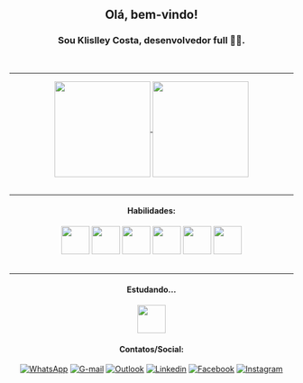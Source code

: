 <div align="center">
  
## Olá, bem-vindo! 
### Sou Klislley Costa, desenvolvedor full 🧑‍💻.
  
</div>

<br/>

<div align="center">

  ---
  
  <a href="#">
    <img height="170em" align="center" src="https://github-readme-stats.vercel.app/api?username=klislley&show_icons=true&theme=tokyonight" />
  </a>
  
  <a href="#">
    <img height="170em" align="center" src="https://github-readme-stats.vercel.app/api/top-langs/?username=klislley&layout=compact&theme=tokyonight" />
  </a>

</div>

<br/>


<div align="center" styles="display: inline_block">

  ---
  
  #### Habilidades:
  
  <img src="https://cdn.jsdelivr.net/gh/devicons/devicon/icons/html5/html5-original.svg" width="50" heigth="50"/>
  <img src="https://cdn.jsdelivr.net/gh/devicons/devicon/icons/css3/css3-original.svg" width="50" heigth="50"/>
  <img src="https://cdn.jsdelivr.net/gh/devicons/devicon/icons/javascript/javascript-original.svg" width="50" heigth="50"/>
  <img src="https://cdn.jsdelivr.net/gh/devicons/devicon/icons/nodejs/nodejs-original.svg" width="50" heigth="50"/>
  <img src="https://cdn.jsdelivr.net/gh/devicons/devicon/icons/react/react-original.svg" width="50" heigth="50"/>
  <img src="https://cdn.jsdelivr.net/gh/devicons/devicon/icons/php/php-original.svg" width="50" heigth="50"/>

</div>

<br/>

<div align="center" styles="display: inline_block">

  ---
  
  #### Estudando...

  <img src="https://cdn.jsdelivr.net/gh/devicons/devicon/icons/csharp/csharp-original.svg" width="50" heigth="50" />
  

</div>

<div align="center">
  
#### Contatos/Social: 
[![WhatsApp](https://img.shields.io/badge/WhatsApp-25D366?style=for-the-badge&logo=whatsapp&logoColor=white)](https://api.whatsapp.com/send?phone=5541998840043&text=Ol%C3%A1%2C%20em%20breve%20responderei!)
[![G-mail](https://img.shields.io/badge/Gmail-D14836?style=for-the-badge&logo=gmail&logoColor=white)](mailto:axelklislley@gmail.com?)
[![Outlook](https://img.shields.io/badge/Microsoft_Outlook-0078D4?style=for-the-badge&logo=microsoft-outlook&logoColor=white)](mailto:klislley@outlook.com.br?)
[![Linkedin](https://img.shields.io/badge/LinkedIn-0077B5?style=for-the-badge&logo=linkedin/in&logoColor=white)](https://linkedin.com/in/klislley)
[![Facebook](https://img.shields.io/badge/Facebook-1877F2?style=for-the-badge&logo=facebook&logoColor=white)](https://pt-br.facebook.com/klislleyaxel)
[![Instagram](https://img.shields.io/badge/Instagram-E4405F?style=for-the-badge&logo=instagram&logoColor=white)](https://www.instagram.com/axelklislley)

</div>


